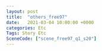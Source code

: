 ```yaml
---
layout: post
title:  "others_free97"
date:   2021-03-04 10:00:00 +0000
categories: Etc
Tags: Story Etc
SceneCode: ["scene_free97_q1_s20"]
---
```

